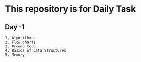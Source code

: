 # This repository is for Daily Task

##  Day -1
    1. Algorithms
	2. Flow charts
	3. Pseudo Code
	4. Basics of Data Structures
	5. Memory